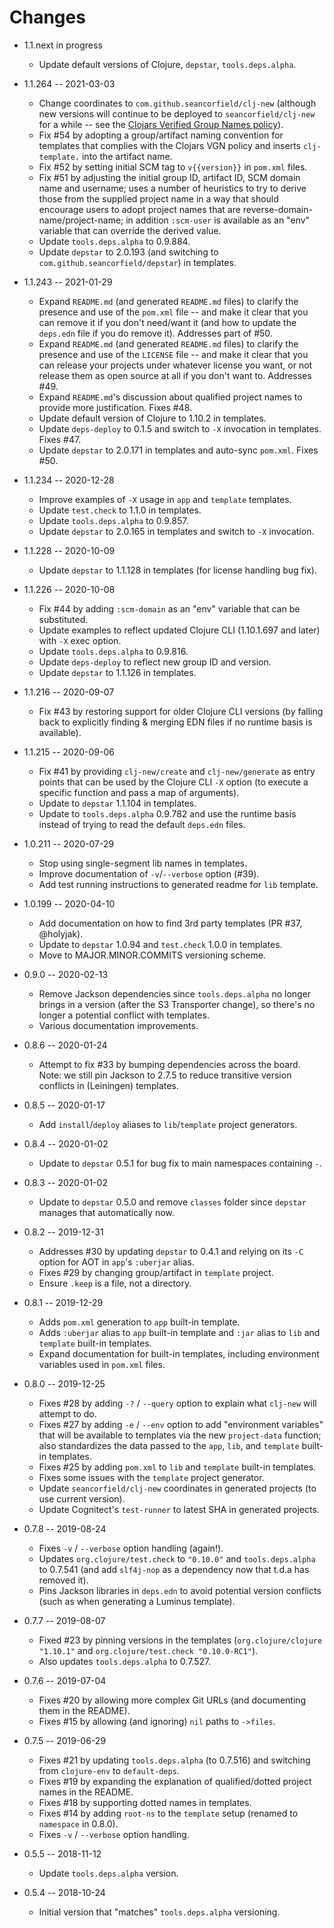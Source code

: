 # Changes

* 1.1.next in progress
  * Update default versions of Clojure, `depstar`, `tools.deps.alpha`.

* 1.1.264 -- 2021-03-03
  * Change coordinates to `com.github.seancorfield/clj-new` (although new versions will continue to be deployed to `seancorfield/clj-new` for a while -- see the [Clojars Verified Group Names policy](https://github.com/clojars/clojars-web/wiki/Verified-Group-Names)).
  * Fix #54 by adopting a group/artifact naming convention for templates that complies with the Clojars VGN policy and inserts `clj-template.` into the artifact name.
  * Fix #52 by setting initial SCM tag to `v{{version}}` in `pom.xml` files.
  * Fix #51 by adjusting the initial group ID, artifact ID, SCM domain name and username; uses a number of heuristics to try to derive those from the supplied project name in a way that should encourage users to adopt project names that are reverse-domain-name/project-name; in addition `:scm-user` is available as an "env" variable that can override the derived value.
  * Update `tools.deps.alpha` to 0.9.884.
  * Update `depstar` to 2.0.193 (and switching to `com.github.seancorfield/depstar`) in templates.

* 1.1.243 -- 2021-01-29
  * Expand `README.md` (and generated `README.md` files) to clarify the presence and use of the `pom.xml` file -- and make it clear that you can remove it if you don't need/want it (and how to update the `deps.edn` file if you do remove it). Addresses part of #50.
  * Expand `README.md` (and generated `README.md` files) to clarify the presence and use of the `LICENSE` file -- and make it clear that you can release your projects under whatever license you want, or not release them as open source at all if you don't want to. Addresses #49.
  * Expand `README.md`'s discussion about qualified project names to provide more justification. Fixes #48.
  * Update default version of Clojure to 1.10.2 in templates.
  * Update `deps-deploy` to 0.1.5 and switch to `-X` invocation in templates. Fixes #47.
  * Update `depstar` to 2.0.171 in templates and auto-sync `pom.xml`. Fixes #50.

* 1.1.234 -- 2020-12-28
  * Improve examples of `-X` usage in `app` and `template` templates.
  * Update `test.check` to 1.1.0 in templates.
  * Update `tools.deps.alpha` to 0.9.857.
  * Update `depstar` to 2.0.165 in templates and switch to `-X` invocation.

* 1.1.228 -- 2020-10-09
  * Update `depstar` to 1.1.128 in templates (for license handling bug fix).

* 1.1.226 -- 2020-10-08
  * Fix #44 by adding `:scm-domain` as an "env" variable that can be substituted.
  * Update examples to reflect updated Clojure CLI (1.10.1.697 and later) with `-X` exec option.
  * Update `tools.deps.alpha` to 0.9.816.
  * Update `deps-deploy` to reflect new group ID and version.
  * Update `depstar` to 1.1.126 in templates.

* 1.1.216 -- 2020-09-07
  * Fix #43 by restoring support for older Clojure CLI versions (by falling back to explicitly finding & merging EDN files if no runtime basis is available).

* 1.1.215 -- 2020-09-06
  * Fix #41 by providing `clj-new/create` and `clj-new/generate` as entry points that can be used by the Clojure CLI `-X` option (to execute a specific function and pass a map of arguments).
  * Update to `depstar` 1.1.104 in templates.
  * Update to `tools.deps.alpha` 0.9.782 and use the runtime basis instead of trying to read the default `deps.edn` files.

* 1.0.211 -- 2020-07-29
  * Stop using single-segment lib names in templates.
  * Improve documentation of `-v`/`--verbose` option (#39).
  * Add test running instructions to generated readme for `lib` template.

* 1.0.199 -- 2020-04-10
  * Add documentation on how to find 3rd party templates (PR #37, @holyjak).
  * Update to `depstar` 1.0.94 and `test.check` 1.0.0 in templates.
  * Move to MAJOR.MINOR.COMMITS versioning scheme.
* 0.9.0 -- 2020-02-13
  * Remove Jackson dependencies since `tools.deps.alpha` no longer brings in a version (after the S3 Transporter change), so there's no longer a potential conflict with templates.
  * Various documentation improvements.
* 0.8.6 -- 2020-01-24
  * Attempt to fix #33 by bumping dependencies across the board. Note: we still pin Jackson to 2.7.5 to reduce transitive version conflicts in (Leiningen) templates.
* 0.8.5 -- 2020-01-17
  * Add `install`/`deploy` aliases to `lib`/`template` project generators.
* 0.8.4 -- 2020-01-02
  * Update to `depstar` 0.5.1 for bug fix to main namespaces containing `-`.
* 0.8.3 -- 2020-01-02
  * Update to `depstar` 0.5.0 and remove `classes` folder since `depstar` manages that automatically now.
* 0.8.2 -- 2019-12-31
  * Addresses #30 by updating `depstar` to 0.4.1 and relying on its `-C` option for AOT in `app`'s `:uberjar` alias.
  * Fixes #29 by changing group/artifact in `template` project.
  * Ensure `.keep` is a file, not a directory.
* 0.8.1 -- 2019-12-29
  * Adds `pom.xml` generation to `app` built-in template.
  * Adds `:uberjar` alias to `app` built-in template and `:jar` alias to `lib` and `template` built-in templates.
  * Expand documentation for built-in templates, including environment variables used in `pom.xml` files.
* 0.8.0 -- 2019-12-25
  * Fixes #28 by adding `-?` / `--query` option to explain what `clj-new` will attempt to do.
  * Fixes #27 by adding `-e` / `--env` option to add "environment variables" that will be available to templates via the new `project-data` function; also standardizes the data passed to the `app`, `lib`, and `template` built-in templates.
  * Fixes #25 by adding `pom.xml` to `lib` and `template` built-in templates.
  * Fixes some issues with the `template` project generator.
  * Update `seancorfield/clj-new` coordinates in generated projects (to use current version).
  * Update Cognitect's `test-runner` to latest SHA in generated projects.
* 0.7.8 -- 2019-08-24
  * Fixes `-v` / `--verbose` option handling (again!).
  * Updates `org.clojure/test.check` to `"0.10.0"` and `tools.deps.alpha` to 0.7.541 (and add `slf4j-nop` as a dependency now that t.d.a has removed it).
  * Pins Jackson libraries in `deps.edn` to avoid potential version conflicts (such as when generating a Luminus template).
* 0.7.7 -- 2019-08-07
  * Fixed #23 by pinning versions in the templates (`org.clojure/clojure "1.10.1"` and `org.clojure/test.check "0.10.0-RC1"`).
  * Also updates `tools.deps.alpha` to 0.7.527.
* 0.7.6 -- 2019-07-04
  * Fixes #20 by allowing more complex Git URLs (and documenting them in the README).
  * Fixes #15 by allowing (and ignoring) `nil` paths to `->files`.
* 0.7.5 -- 2019-06-29
  * Fixes #21 by updating `tools.deps.alpha` (to 0.7.516) and switching from `clojure-env` to `default-deps`.
  * Fixes #19 by expanding the explanation of qualified/dotted project names in the README.
  * Fixes #18 by supporting dotted names in templates.
  * Fixes #14 by adding `root-ns` to the `template` setup (renamed to `namespace` in 0.8.0).
  * Fixes `-v` / `--verbose` option handling.
* 0.5.5 -- 2018-11-12
  * Update `tools.deps.alpha` version.
* 0.5.4 -- 2018-10-24
  * Initial version that "matches" `tools.deps.alpha` versioning.
